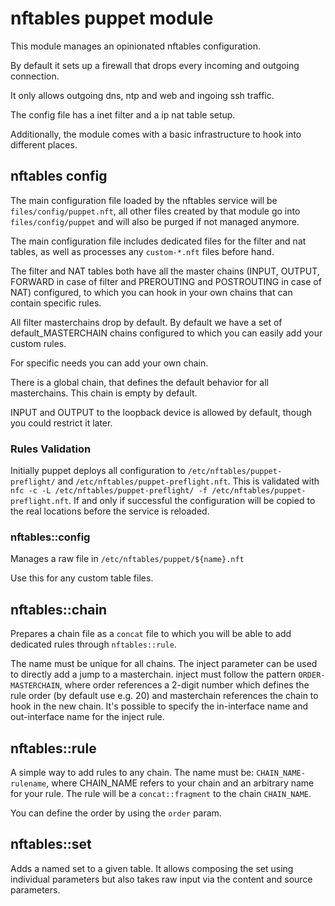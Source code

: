 # nftables puppet module

This module manages an opinionated nftables configuration.

By default it sets up a firewall that drops every incoming
and outgoing connection.

It only allows outgoing dns, ntp and web and ingoing ssh
traffic.

The config file has a inet filter and a ip nat table setup.

Additionally, the module comes with a basic infrastructure
to hook into different places.

## nftables config

The main configuration file loaded by the nftables service
will be `files/config/puppet.nft`, all other files created
by that module go into `files/config/puppet` and will also
be purged if not managed anymore.

The main configuration file includes dedicated files for
the filter and nat tables, as well as processes any
`custom-*.nft` files before hand.

The filter and NAT tables both have all the master chains
(INPUT, OUTPUT, FORWARD in case of filter and PREROUTING
and POSTROUTING in case of NAT) configured, to which you
can hook in your own chains that can contain specific
rules.

All filter masterchains drop by default.
By default we have a set of default_MASTERCHAIN chains
configured to which you can easily add your custom rules.

For specific needs you can add your own chain.

There is a global chain, that defines the default behavior
for all masterchains. This chain is empty by default.

INPUT and OUTPUT to the loopback device is allowed by
default, though you could restrict it later.

### Rules Validation

Initially puppet deploys all configuration to
`/etc/nftables/puppet-preflight/` and
`/etc/nftables/puppet-preflight.nft`. This is validated with
`nfc -c -L /etc/nftables/puppet-preflight/ -f /etc/nftables/puppet-preflight.nft`.
If and only if successful the configuration will be copied to
the real locations before the service is reloaded.

### nftables::config

Manages a raw file in `/etc/nftables/puppet/${name}.nft`

Use this for any custom table files.

## nftables::chain

Prepares a chain file as a `concat` file to which you will
be able to add dedicated rules through `nftables::rule`.

The name must be unique for all chains. The inject
parameter can be used to directly add a jump to a
masterchain. inject must follow the pattern
`ORDER-MASTERCHAIN`, where order references a 2-digit
number which defines the rule order (by default use e.g. 20)
and masterchain references the chain to hook in the new
chain. It's possible to specify the in-interface name and
out-interface name for the inject rule.

## nftables::rule

A simple way to add rules to any chain. The name must be:
`CHAIN_NAME-rulename`, where CHAIN_NAME refers to your
chain and an arbitrary name for your rule.
The rule will be a `concat::fragment` to the chain
`CHAIN_NAME`.

You can define the order by using the `order` param.

## nftables::set

Adds a named set to a given table. It allows composing the
set using individual parameters but also takes raw input
via the content and source parameters.
